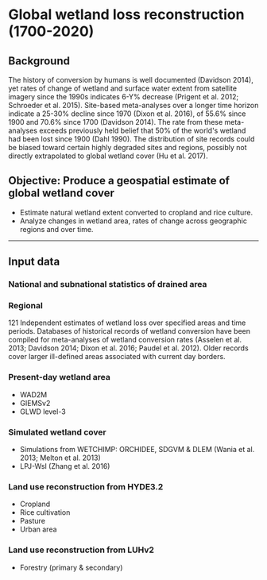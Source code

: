 # Global wetland loss reconstruction (1700-2020)

## Background
The history of conversion by humans is well documented (Davidson 2014), yet rates of change of wetland and surface water extent from satellite imagery since the 1990s indicates 6-Y% decrease (Prigent et al. 2012; Schroeder et al. 2015). Site-based  meta-analyses  over a longer time horizon indicate a 25-30% decline since 1970 (Dixon et al. 2016), of 55.6% since 1900 and 70.6% since 1700 (Davidson 2014). The rate from these meta-analyses exceeds previously held belief that 50% of the world's wetland had been lost since 1900 (Dahl 1990). The distribution of site records could be biased toward certain highly degraded sites and regions, possibly not directly extrapolated to global wetland cover (Hu et al. 2017). 


## Objective: Produce a geospatial estimate of global wetland cover
* Estimate natural wetland extent converted to cropland and rice culture.
* Analyze changes in wetland area, rates of change across geographic regions and over time.

___________________________________________________________________________________________________
## Input data 

### National and subnational statistics of drained area

### Regional 
121 Independent estimates of wetland loss over specified areas and time periods.
Databases of historical records of wetland conversion have been compiled for meta-analyses of wetland conversion rates (Asselen et al. 2013; Davidson 2014; Dixon et al. 2016; Paudel et al. 2012). Older records cover larger ill-defined areas associated with current day borders.


### Present-day wetland area
- WAD2M
- GIEMSv2
- GLWD level-3

### Simulated wetland cover
- Simulations from WETCHIMP: ORCHIDEE, SDGVM & DLEM (Wania et al. 2013; Melton et al. 2013)
- LPJ-Wsl (Zhang et al. 2016)

### Land use reconstruction from HYDE3.2
- Cropland
- Rice cultivation
- Pasture
- Urban area

### Land use reconstruction from LUHv2
- Forestry (primary & secondary)

<!---
___________________________________________________________________________________________________
## Results

![alt text](https://s3.us-east-2.amazonaws.com/holocenewetlandloss/inund_stocker_post10k_v6.gif "Logo Title Text 1"))

(### Natural wetland over time 
![alt text](https://globalwetlandloss.s3.us-west-2.amazonaws.com/fig2abcd_s4_p1_0_avg_v7_manmod_july2022_v7_onlyoverlapmap-01.png "Logo Title Text 1")

![alt text](https://s3.us-east-2.amazonaws.com/globalwetlandloss/fig2abcd_s4_p1_0_avg_v7_manmod_july2022_v7_onlyoverlapmap-01.png "Logo Title Text 1")
a

![alt text](https://s3.us-east-2.amazonaws.com/globalwetlandloss/fig2abcd_s4_p1_0_avg_v7_manmod_july2022_v7_onlyoverlapmap-01.png "Logo Title Text 1")
b
![alt text](https://s3.us-east-2.amazonaws.com/globalwetlandloss/grid_drain_perlu_gif6.gif-01.png "drain_gif")

c
![alt text](https://s3.us-east-2.amazonaws.com/globalwetlandloss/grid_remwet_gif_orchidee_wad2m.gif "remwet gif")

-->
